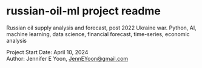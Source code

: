 # russian-oil-ml project readme  

Russian oil supply analysis and forecast, post 2022 Ukraine war. Python, AI, machine learning, data science, financial forecast, time-series, economic analysis     

Project Start Date: April 10, 2024    
Author: Jennifer E Yoon, JennEYoon@gmail.com  






